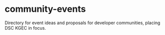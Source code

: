 # community-events
Directory for event ideas and proposals for developer communities, placing DSC KGEC in focus.
